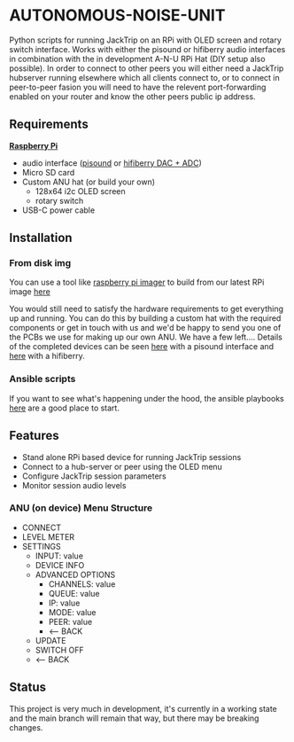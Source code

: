 # AUTONOMOUS-NOISE-UNIT
Python scripts for running JackTrip on an RPi with OLED screen and rotary switch interface. Works with either the pisound or hifiberry audio interfaces in combination with the in development A-N-U RPi Hat (DIY setup also possible). In order to connect to other peers you will either need a JackTrip hubserver running elsewhere which all clients connect to, or to connect in peer-to-peer fasion you will need to have the relevent port-forwarding enabled on your router and know the other peers public ip address.

## Requirements
**[Raspberry Pi](https://www.raspberrypi.org/products/raspberry-pi-4-model-b/)**
- audio interface ([pisound](https://blokas.io/pisound/) or [hifiberry DAC + ADC](https://www.hifiberry.com/shop/boards/hifiberry-dac-adc/))
- Micro SD card
- Custom ANU hat (or build your own)
  - 128x64 i2c OLED screen
  - rotary switch
- USB-C power cable

## Installation

### From disk img
You can use a tool like [raspberry pi imager](https://www.raspberrypi.com/software/) to build from our latest RPi image [here](https://github.com/noiseorchestra/autonomous-noise-unit/releases/download/2.0.0/anu.img.gz)

You would still need to satisfy the hardware requirements to get everything up and running. You can do this by building a custom hat with the required components or get in touch with us and we'd be happy to send you one of the PCBs we use for making up our own ANU. We have a few left.... Details of the completed devices can be seen [here](https://autonomousnoiseunit.co.uk/how-to-pisound) with a pisound interface and [here](https://autonomousnoiseunit.co.uk/how-to-hifiberry) with a hifiberry.

### Ansible scripts
If you want to see what's happening under the hood, the ansible playbooks [here](https://github.com/sandreae/anu-ansible) are a good place to start.

## Features
- Stand alone RPi based device for running JackTrip sessions
- Connect to a hub-server or peer using the OLED menu
- Configure JackTrip session parameters
- Monitor session audio levels

### ANU (on device) Menu Structure

- CONNECT
- LEVEL METER
- SETTINGS
    - INPUT: value
    - DEVICE INFO
    - ADVANCED OPTIONS
        - CHANNELS: value
        - QUEUE: value
        - IP: value
        - MODE: value
        - PEER: value
        - <-- BACK
    - UPDATE
    - SWITCH OFF
    - <-- BACK

## Status
This project is very much in development, it's currently in a working state and the main branch will remain that way, but there may be breaking changes.
